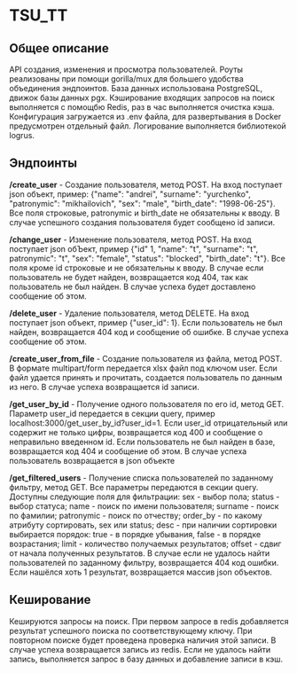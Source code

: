 # TSU_TT


## Общее описание
API создания, изменения и просмотра пользователей. Роуты реализованы при помощи gorilla/mux для большего удобства объединения эндпоинтов. База данных использована PostgreSQL, движок базы данных pgx. Кэширование входящих запросов на поиск выполняется с помощбю Redis, раз в час выполняется очистка кэша. Конфигурация загружается из .env файла, для развертывания в Docker предусмотрен отдельный файл. Логирование выполняется библиотекой logrus.

## Эндпоинты

**/create_user** - Создание пользователя, метод POST. На вход поступает  json объект, пример: {"name": "andrei", "surname": "yurchenko", "patronymic": "mikhailovich", "sex": "male", "birth_date": "1998-06-25"}. Все поля строковые, patronymic и birth_date не обязательны к вводу. В случае успешного создания пользователя будет сообщено id записи.

**/change_user** - Изменение пользователя, метод POST. На вход поступает json обЪект, пример {"id" 1, "name": "t", "surname": "t", patronymic": "t", "sex": "female", "status": "blocked", "birth_date": "t"}. Все поля кроме id строковые и не обязательны к вводу. В случае если пользователь не будет найден, возвращается код 404, так как пользователь не был найден. В случае успеха будет доставлено сообщение об этом.

**/delete_user** - Удаление пользователя, метод DELETE. На вход поступает json объект, пример {"user_id": 1}. Если пользователь не был найден, возвращается 404 код и сообщение об ошибке. В случае успеха сообщение об этом.

**/create_user_from_file** - Создание пользователя из файла, метод POST. В формате multipart/form передается xlsx файл под ключом user. Если файл удается принять и прочитать, создается пользователь по данным из него. В случае успеха возвращается id записи.

**/get_user_by_id** - Получение одного пользователя по его id, метод GET. Параметр user_id передается в секции query, пример localhost:3000/get_user_by_id?user_id=1. Если user_id отрицательный или содержит не только цифры, возвращается код 400 и сообщение о неправильно введенном id. Если пользователь не был найден в базе, возвращается код 404 и сообщение об этом. В случае успеха пользователь возвращается в json объекте

**/get_filtered_users** - Получение списка пользователей по заданному фильтру, метод GET. Все параметры передаются в секции query. Доступны следующие поля для фильтрации:
    sex - выбор пола;
    status - выбор статуса;
    name - поиск по имени пользователя;
    surname - поиск по фамилии;
    patronymic - поиск по отчеству;
    order_by - по какому атрибуту сортировать, sex или status;
    desc - при наличии сортировки выбирается порядок: true - в порядке убывания, false - в порядке возрастания;
    limit - количество получаемых результатов;
    offset - сдвиг от начала полученных результатов.
В случае если не удалось найти пользователей по заданному фильтру, возвращается 404 код ошибки. Если нашёлся хоть 1 результат, возвращается массив json объектов.


## Кеширование

Кешируются запросы на поиск. При первом запросе в redis добавляется результат успешного поиска по соответствующему ключу. При повторном поиске будет проведена проверка наличия этой записи. В случае успеха возвращается запись из redis. Если не удалось найти запись, выполняется запрос в базу данных и добавление записи в кэш.